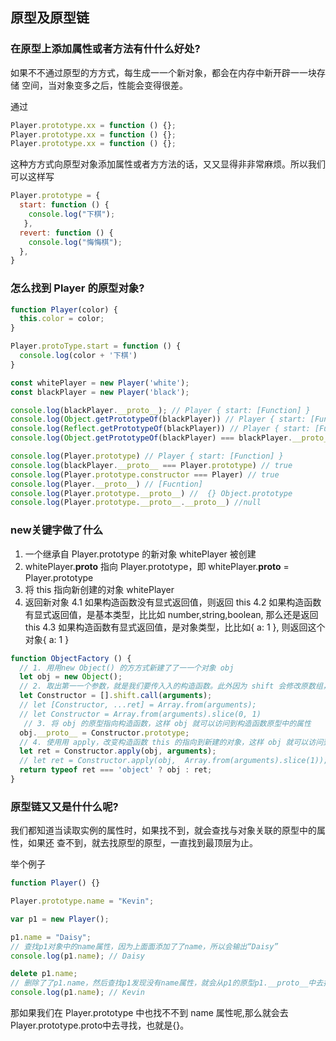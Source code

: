## 原型及原型链

### 在原型上添加属性或者⽅法有什什么好处?

如果不不通过原型的⽅方式，每生成⼀一个新对象，都会在内存中新开辟⼀一块存储 空间，当对象变多之后，性能会变得很差。

通过

```js
Player.prototype.xx = function () {};
Player.prototype.xx = function () {};
Player.prototype.xx = function () {};

```
这种⽅方式向原型对象添加属性或者⽅方法的话，⼜又显得⾮非常麻烦。所以我们可以这样写

```js
Player.prototype = {
  start: function () {
    console.log("下棋");
   },
  revert: function () {
    console.log("悔悔棋");
  },
}
```
### 怎么找到 Player 的原型对象?

```js
function Player(color) {
  this.color = color;
}

Player.protoType.start = function () {
  console.log(color + '下棋')
}

const whitePlayer = new Player('white');
const blackPlayer = new Player('black');

console.log(blackPlayer.__proto__); // Player { start: [Function] }
console.log(Object.getPrototypeOf(blackPlayer)) // Player { start: [Function] }
console.log(Reflect.getPrototypeOf(blackPlayer)) // Player { start: [Function] }
console.log(Object.getPrototypeOf(blackPlayer) === blackPlayer.__proto__) // true

console.log(Player.prototype) // Player { start: [Function] }
console.log(blackPlayer.__proto__ === Player.prototype) // true
console.log(Player.prototype.constructor === Player) // true
console.log(Player.__proto__) // [Fucntion]
console.log(Player.prototype.__proto__) //  {} Object.prototype
console.log(Player.prototype.__proto__.__proto__) //null
```

### new关键字做了什么

1. ⼀个继承自 Player.prototype 的新对象 whitePlayer 被创建
2. whitePlayer.__proto__ 指向 Player.prototype，即 whitePlayer.__proto__ = Player.prototype
3. 将 this 指向新创建的对象 whitePlayer
4. 返回新对象
    4.1 如果构造函数没有显式返回值，则返回 this
    4.2 如果构造函数有显式返回值，是基本类型，⽐比如 number,string,boolean, 那么还是返回 this
    4.3 如果构造函数有显式返回值，是对象类型，⽐比如{ a: 1 }, 则返回这个对象{ a: 1 }

```js
function ObjectFactory () {
  // 1. ⽤用new Object() 的⽅方式新建了了⼀一个对象 obj
  let obj = new Object();
  // 2. 取出第⼀一个参数，就是我们要传⼊入的构造函数。此外因为 shift 会修改原数组，所以 arguments 会被去除第⼀一个参数
  let Constructor = [].shift.call(arguments);
  // let [Constructor, ...ret] = Array.from(arguments);
  // let Constructor = Array.from(arguments).slice(0, 1)
   // 3. 将 obj 的原型指向构造函数，这样 obj 就可以访问到构造函数原型中的属性
  obj.__proto__ = Constructor.prototype;
  // 4. 使⽤用 apply，改变构造函数 this 的指向到新建的对象，这样 obj 就可以访问到构造函数中的 属性
  let ret = Constructor.apply(obj, arguments);
  // let ret = Constructor.apply(obj,  Array.from(arguments).slice(1));
  return typeof ret === 'object' ? obj : ret;
}
```
###  原型链⼜又是什什么呢?

我们都知道当读取实例的属性时，如果找不到，就会查找与对象关联的原型中的属性，如果还 查不到，就去找原型的原型，⼀直找到最顶层为止。

举个例子

```js
function Player() {}

Player.prototype.name = "Kevin";

var p1 = new Player();

p1.name = "Daisy";
// 查找p1对象中的name属性，因为上⾯面添加了了name，所以会输出“Daisy”
console.log(p1.name); // Daisy

delete p1.name;
// 删除了了p1.name，然后查找p1发现没有name属性，就会从p1的原型p1.__proto__中去找，也就是 Player.prototype，然后找到了了name，输出"Kevin"
console.log(p1.name); // Kevin

```

那如果我们在 Player.prototype 中也找不不到 name 属性呢,那么就会去 Player.prototype.proto中去寻找，也就是{}。
